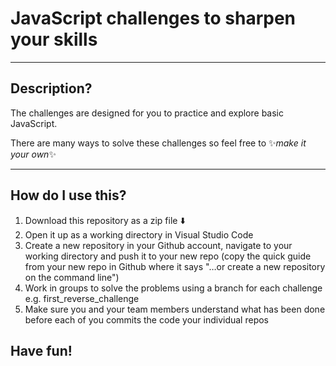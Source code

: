 # JavaScript challenges to sharpen your skills

----
## Description?
The challenges are designed for you to practice and explore basic JavaScript.

There are many ways to solve these challenges so feel free to ✨*make it your own*✨

----
## How do I use this?
1. Download this repository as a zip file ⬇️
2. Open it up as a working directory in Visual Studio Code
3. Create a new repository in your Github account, navigate to your working directory and push it to your new repo (copy the quick guide from your new repo in Github where it says "…or create a new repository on the command line")
4. Work in groups to solve the problems using a branch for each challenge e.g. first_reverse_challenge
5. Make sure you and your team members understand what has been done before each of you commits the code your individual repos

## Have fun!